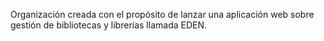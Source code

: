 Organización creada con el propósito de lanzar una aplicación web sobre gestión de bibliotecas y librerías llamada EDEN.
